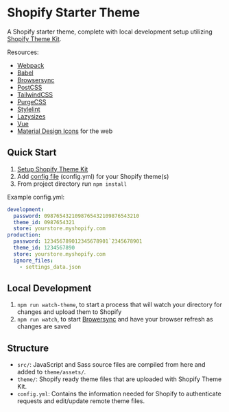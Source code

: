 # Shopify Starter Theme

A Shopify starter theme, complete with local development setup utilizing [Shopify Theme Kit](https://shopify.github.io/).

Resources:
- [Webpack](https://webpack.js.org/)
- [Babel](https://babeljs.io/)
- [Browsersync](https://browsersync.io/)
- [PostCSS ](https://postcss.org/)
- [TailwindCSS ](https://tailwindcss.com/)
- [PurgeCSS](https://purgecss.com/)
- [Stylelint](https://stylelint.io/)
- [Lazysizes](https://github.com/aFarkas/lazysizes)
- [Vue](https://vuejs.org/)
- [Material Design Icons](https://google.github.io/material-design-icons/#icon-font-for-the-web) for the web


## Quick Start

1. [Setup Shopify Theme Kit](https://shopify.github.io/themekit/)
2. Add [config file](https://shopify.github.io/themekit/configuration/) (config.yml) for your Shopify theme(s)
3. From project directory run `npm install`

Example config.yml:

```yml
development:
  password: 0987654321098765432109876543210
  theme_id: 0987654321
  store: yourstore.myshopify.com
production:
  password: 123456789012345678901`2345678901
  theme_id: 1234567890
  store: yourstore.myshopify.com
  ignore_files:
    - settings_data.json
```

## Local Development

1. `npm run watch-theme`, to start a process that will watch your directory for changes and upload them to Shopify
2. `npm run watch`, to start [Browersync](https://browsersync.io/) and have your browser refresh as changes are saved

## Structure

- `src/`: JavaScript and Sass source files are compiled from here and added to `theme/assets/`.
- `theme/`: Shopify ready theme files that are uploaded with Shopify Theme Kit.
- `config.yml`: Contains the information needed for Shopify to authenticate requests and edit/update remote theme files.